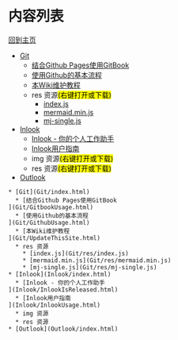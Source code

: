 
# 内容列表

[回到主页](https://charleechan.github.io/MyWiki)

* [Git](Git/index.html)
  * [结合Github Pages使用GitBook
](Git/GitbookUsage.html)
  * [使用Github的基本流程
](Git/GithubUsage.html)
  * [本Wiki维护教程
](Git/UpdateThisSite.html)
  * res 资源<mark>(右键打开或下载)</mark>
    * [index.js](Git/res/index.js)
    * [mermaid.min.js](Git/res/mermaid.min.js)
    * [mj-single.js](Git/res/mj-single.js)
* [Inlook](Inlook/index.html)
  * [Inlook - 你的个人工作助手
](Inlook/InlookIsReleased.html)
  * [Inlook用户指南
](Inlook/InlookUsage.html)
  * img 资源<mark>(右键打开或下载)</mark>
  * res 资源<mark>(右键打开或下载)</mark>
* [Outlook](Outlook/index.html)


```mind:height=300,title=内容概要,color
* [Git](Git/index.html)
  * [结合Github Pages使用GitBook
](Git/GitbookUsage.html)
  * [使用Github的基本流程
](Git/GithubUsage.html)
  * [本Wiki维护教程
](Git/UpdateThisSite.html)
  * res 资源
    * [index.js](Git/res/index.js)
    * [mermaid.min.js](Git/res/mermaid.min.js)
    * [mj-single.js](Git/res/mj-single.js)
* [Inlook](Inlook/index.html)
  * [Inlook - 你的个人工作助手
](Inlook/InlookIsReleased.html)
  * [Inlook用户指南
](Inlook/InlookUsage.html)
  * img 资源
  * res 资源
* [Outlook](Outlook/index.html)
```
